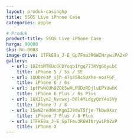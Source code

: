 ```yaml
---
layout: produk-casinghp
title: 5SOS Live iPhone Case
categories: apple

# Produk
product-title: 5SOS Live iPhone Case
harga: 90000
sku: hn-0003
image-drive: 1TFkE9a_J-E_Gp7Fmu3R6WINrywiPA2xP
gallery:
  - url: 1DZtbMTKUcOCDYoqb1Ygq773KVg68yLbC
    title: iPhone 5 / 5s / SE
  - url: 1QObYe3P_sjh-47s85RcSUXhe-no4FGF_
    title: iPhone 6 / 6s
  - url: 1pfPwNCUh9ZOb5wRLPUDzRDjluEPYUwhK
    title: iPhone 6 Plus / 6s Plus
  - url: 18XIEyn2_Nvcwxj-D8l4YLdgyQzY4o5Vy
    title: iPhone 7 / 8
  - url: 15eN2red0VoKgmIJ9dwT5fje-Tkbw9Xxr
    title: iPhone 7 Plus / 8 Plus
  - url: 1TFkE9a_J-E_Gp7Fmu3R6WINrywiPA2xP
    title: iPhone X
---
```

